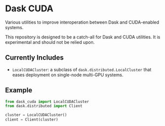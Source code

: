 Dask CUDA
=========

Various utilities to improve interoperation between Dask and CUDA-enabled
systems.

This repository is designed to be a catch-all for Dask and CUDA utilities.
It is experimental and should not be relied upon.

Currently Includes
------------------

-   `LocalCUDACluster`: a subclass of `dask.distributed.LocalCluster` that
    eases deployment on single-node multi-GPU systems.


Example
-------

```python
from dask_cuda import LocalCUDACluster
from dask.distributed import Client

cluster = LocalCUDACluster()
client = Client(cluster)
```
